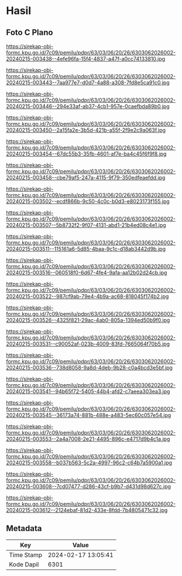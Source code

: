 # Hasil

## Foto C Plano

https://sirekap-obj-formc.kpu.go.id/7c09/pemilu/pdpr/63/03/06/20/26/6303062026002-20240215-003438--4efe96fa-15f4-4837-a47f-a0cc74133810.jpg

https://sirekap-obj-formc.kpu.go.id/7c09/pemilu/pdpr/63/03/06/20/26/6303062026002-20240215-003443--7aa977e7-d0d7-4a88-a308-7fd8e5ca91c0.jpg

https://sirekap-obj-formc.kpu.go.id/7c09/pemilu/pdpr/63/03/06/20/26/6303062026002-20240215-003446--294e33af-ab37-4cb1-957e-0caefbda89b0.jpg

https://sirekap-obj-formc.kpu.go.id/7c09/pemilu/pdpr/63/03/06/20/26/6303062026002-20240215-003450--2a15fa2e-3b5d-421b-a55f-2f9e2c9a063f.jpg

https://sirekap-obj-formc.kpu.go.id/7c09/pemilu/pdpr/63/03/06/20/26/6303062026002-20240215-003454--67dc55b3-35fb-4601-af7e-ba4c45f6f9f8.jpg

https://sirekap-obj-formc.kpu.go.id/7c09/pemilu/pdpr/63/03/06/20/26/6303062026002-20240215-003458--cbe79af5-247a-4115-9f79-350edfeaefdd.jpg

https://sirekap-obj-formc.kpu.go.id/7c09/pemilu/pdpr/63/03/06/20/26/6303062026002-20240215-003502--ecdf866b-9c50-4c0c-b0d3-e8023173f155.jpg

https://sirekap-obj-formc.kpu.go.id/7c09/pemilu/pdpr/63/03/06/20/26/6303062026002-20240215-003507--5b8732f2-9f07-4131-abd1-21b4ed08c4e1.jpg

https://sirekap-obj-formc.kpu.go.id/7c09/pemilu/pdpr/63/03/06/20/26/6303062026002-20240215-003511--115161a6-5d85-4baa-9c1c-d18ab3442d9b.jpg

https://sirekap-obj-formc.kpu.go.id/7c09/pemilu/pdpr/63/03/06/20/26/6303062026002-20240215-003516--060518f0-6d67-4fe4-9afa-aa12b02d24cb.jpg

https://sirekap-obj-formc.kpu.go.id/7c09/pemilu/pdpr/63/03/06/20/26/6303062026002-20240215-003522--987cf9ab-79e4-4b9a-ac68-818045f174b2.jpg

https://sirekap-obj-formc.kpu.go.id/7c09/pemilu/pdpr/63/03/06/20/26/6303062026002-20240215-003526--4325f821-29ac-4ab0-805a-1394ed50b9f0.jpg

https://sirekap-obj-formc.kpu.go.id/7c09/pemilu/pdpr/63/03/06/20/26/6303062026002-20240215-003531--c90052af-023b-4009-83fd-7665064f70b5.jpg

https://sirekap-obj-formc.kpu.go.id/7c09/pemilu/pdpr/63/03/06/20/26/6303062026002-20240215-003536--738d8058-9a8d-4deb-9b28-c0a4bcd3e5bf.jpg

https://sirekap-obj-formc.kpu.go.id/7c09/pemilu/pdpr/63/03/06/20/26/6303062026002-20240215-003541--94b65f72-5405-44b4-afd2-c7aeea303ea3.jpg

https://sirekap-obj-formc.kpu.go.id/7c09/pemilu/pdpr/63/03/06/20/26/6303062026002-20240215-003545--36173a74-881b-488e-a483-5ec60c057e54.jpg

https://sirekap-obj-formc.kpu.go.id/7c09/pemilu/pdpr/63/03/06/20/26/6303062026002-20240215-003553--2a4a7008-2e21-4495-896c-e4717d9b4c1a.jpg

https://sirekap-obj-formc.kpu.go.id/7c09/pemilu/pdpr/63/03/06/20/26/6303062026002-20240215-003558--b037b563-5c2a-4997-96c2-c64b7a5900a1.jpg

https://sirekap-obj-formc.kpu.go.id/7c09/pemilu/pdpr/63/03/06/20/26/6303062026002-20240215-003608--7cd07477-d286-43cf-b9b7-d431d98d627c.jpg

https://sirekap-obj-formc.kpu.go.id/7c09/pemilu/pdpr/63/03/06/20/26/6303062026002-20240215-003612--2124ebaf-81d2-433e-8fdd-7b4805471c32.jpg


## Metadata

| Key        | Value               |
| ---------- | ------------------- |
| Time Stamp | 2024-02-17 13:05:41 |
| Kode Dapil | 6301                |



